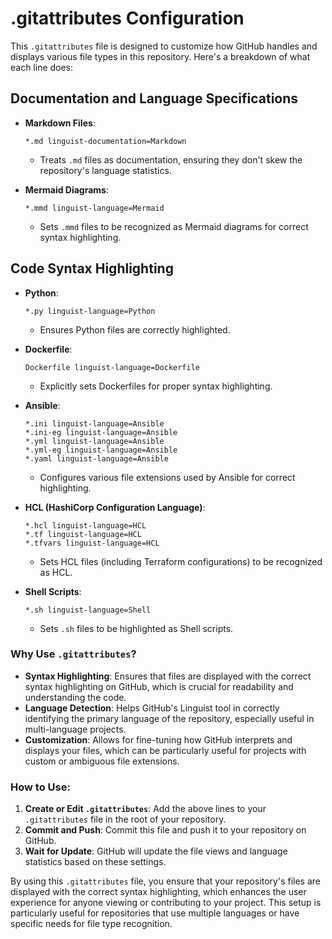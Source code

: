 # .gitattributes Configuration

This `.gitattributes` file is designed to customize how GitHub handles and displays various file types in this repository. Here's a breakdown of what each line does:

## Documentation and Language Specifications

- **Markdown Files**:
  ```plaintext
  *.md linguist-documentation=Markdown
  ```
  - Treats `.md` files as documentation, ensuring they don't skew the repository's language statistics.

- **Mermaid Diagrams**:
  ```plaintext
  *.mmd linguist-language=Mermaid
  ```
  - Sets `.mmd` files to be recognized as Mermaid diagrams for correct syntax highlighting.

## Code Syntax Highlighting

- **Python**:
  ```plaintext
  *.py linguist-language=Python
  ```
  - Ensures Python files are correctly highlighted.

- **Dockerfile**:
  ```plaintext
  Dockerfile linguist-language=Dockerfile
  ```
  - Explicitly sets Dockerfiles for proper syntax highlighting.

- **Ansible**:
  ```plaintext
  *.ini linguist-language=Ansible
  *.ini-eg linguist-language=Ansible
  *.yml linguist-language=Ansible
  *.yml-eg linguist-language=Ansible
  *.yaml linguist-language=Ansible
  ```
  - Configures various file extensions used by Ansible for correct highlighting.

- **HCL (HashiCorp Configuration Language)**:
  ```plaintext
  *.hcl linguist-language=HCL
  *.tf linguist-language=HCL
  *.tfvars linguist-language=HCL
  ```
  - Sets HCL files (including Terraform configurations) to be recognized as HCL.

- **Shell Scripts**:
  ```plaintext
  *.sh linguist-language=Shell
  ```
  - Sets `.sh` files to be highlighted as Shell scripts.

### Why Use `.gitattributes`?

- **Syntax Highlighting**: Ensures that files are displayed with the correct syntax highlighting on GitHub, which is crucial for readability and understanding the code.
- **Language Detection**: Helps GitHub's Linguist tool in correctly identifying the primary language of the repository, especially useful in multi-language projects.
- **Customization**: Allows for fine-tuning how GitHub interprets and displays your files, which can be particularly useful for projects with custom or ambiguous file extensions.

### How to Use:

1. **Create or Edit `.gitattributes`**: Add the above lines to your `.gitattributes` file in the root of your repository.
2. **Commit and Push**: Commit this file and push it to your repository on GitHub.
3. **Wait for Update**: GitHub will update the file views and language statistics based on these settings.

By using this `.gitattributes` file, you ensure that your repository's files are displayed with the correct syntax highlighting, which enhances the user experience for anyone viewing or contributing to your project. This setup is particularly useful for repositories that use multiple languages or have specific needs for file type recognition.

